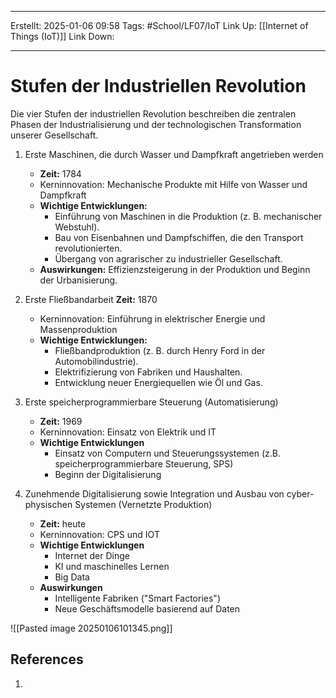 
--- 
Erstellt: 2025-01-06    09:58 
Tags: #School/LF07/IoT 
Link Up: [[Internet of Things (IoT)]]
Link Down:

--- 
# Stufen der Industriellen Revolution
Die vier Stufen der industriellen Revolution beschreiben die zentralen Phasen der Industrialisierung und der technologischen Transformation unserer Gesellschaft.

1. Erste Maschinen, die durch Wasser und Dampfkraft angetrieben werden
	- **Zeit:** 1784
	- Kerninnovation: Mechanische Produkte mit Hilfe von Wasser und Dampfkraft
	- **Wichtige Entwicklungen:**
	    - Einführung von Maschinen in die Produktion (z. B. mechanischer Webstuhl).
	    - Bau von Eisenbahnen und Dampfschiffen, die den Transport revolutionierten.
	    - Übergang von agrarischer zu industrieller Gesellschaft.
	- **Auswirkungen:** Effizienzsteigerung in der Produktion und Beginn der Urbanisierung.
	
2. Erste Fließbandarbeit
	 **Zeit:** 1870
	- Kerninnovation: Einführung in elektrischer Energie und Massenproduktion
	- **Wichtige Entwicklungen:**
		- Fließbandproduktion (z. B. durch Henry Ford in der Automobilindustrie).
		- Elektrifizierung von Fabriken und Haushalten.
		- Entwicklung neuer Energiequellen wie Öl und Gas.

3. Erste speicherprogrammierbare Steuerung (Automatisierung)
	-  **Zeit:** 1969
	- Kerninnovation: Einsatz von Elektrik und IT
	- **Wichtige Entwicklungen**
		- Einsatz von Computern und Steuerungssystemen (z.B. speicherprogrammierbare Steuerung, SPS)
		- Beginn der Digitalisierung

4. Zunehmende Digitalisierung sowie Integration und Ausbau von cyber-physischen Systemen (Vernetzte Produktion)
	-  **Zeit:** heute
	- Kerninnovation: CPS und IOT
	- **Wichtige Entwicklungen**
		- Internet der Dinge
		- KI und maschinelles Lernen
		- Big Data
	- **Auswirkungen**
		- Intelligente Fabriken ("Smart Factories")
		- Neue Geschäftsmodelle basierend auf Daten



![[Pasted image 20250106101345.png]]
## References
1. 

